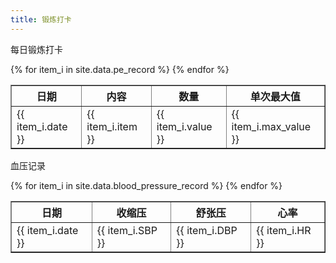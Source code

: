 ```yaml
---
title: 锻炼打卡
---
```


每日锻炼打卡

<table border="1">
  <tr>
    <th>日期</th>
    <th>内容</th>
    <th>数量</th>
    <th>单次最大值</th>
  </tr>
  {% for item_i in site.data.pe_record %}
  <tr>
    <td>{{ item_i.date }}</td>
    <td>{{ item_i.item }}</td>
    <td>{{ item_i.value }}</td>
    <td>{{ item_i.max_value }}</td>
  </tr>
  {% endfor %}
</table>

血压记录

<table border="1">
  <tr>
    <th>日期</th>
    <th>收缩压</th>
    <th>舒张压</th>
    <th>心率</th>
  </tr>
  {% for item_i in site.data.blood_pressure_record %}
  <tr>
    <td>{{ item_i.date }}</td>
    <td>{{ item_i.SBP }}</td>
    <td>{{ item_i.DBP }}</td>
    <td>{{ item_i.HR }}</td>
  </tr>
  {% endfor %}
</table>